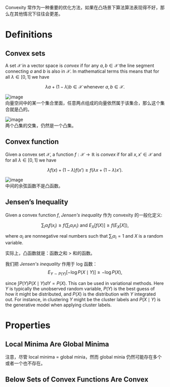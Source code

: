Convexity 常作为一种重要的优化方法，如果在凸场景下算法算法表现得不好，那么在其他情况下往往会更差。

# Definitions

## Convex sets
A set $\mathcal{X}$ in a vector space is *convex* if for any $a, b \in \mathcal{X}$ the line segment connecting $a$ and $b$ is also in $\mathcal{X}$. In mathematical terms this means that for all $\lambda \in [0, 1]$ we have

$$\lambda  a + (1-\lambda)  b \in \mathcal{X} \text{ whenever } a, b \in \mathcal{X}.$$

![image](https://user-images.githubusercontent.com/44680953/143719825-b700c40f-cb89-4971-94a3-24cad498291b.png)   
向量空间中的某一个集合里面，任意两点组成的向量依然属于该集合，那么这个集合就是凸的。

![image](https://user-images.githubusercontent.com/44680953/143719920-a7492b6c-63a6-4082-be3b-a3f39c17d3dd.png)  
两个凸集的交集，仍然是一个凸集。

## Convex function
Given a convex set $\mathcal{X}$, a function $f: \mathcal{X} \to \mathbb{R}$ is *convex* if for all $x, x' \in \mathcal{X}$ and for all $\lambda \in [0, 1]$ we have

$$\lambda f(x) + (1-\lambda) f(x') \geq f(\lambda x + (1-\lambda) x').$$

![image](https://user-images.githubusercontent.com/44680953/143720091-668cb2e7-09c0-4c75-a25f-2c890a92733d.png)  
中间的余弦函数不是凸函数。

## Jensen’s Inequality
Given a convex function $f$, *Jensen's inequality*  作为 convexity 的一般化定义:

$$\sum_i \alpha_i f(x_i)  \geq f\left(\sum_i \alpha_i x_i\right)    \text{ and }    E_X[f(X)]  \geq f\left(E_X[X]\right),$$

where $\alpha_i$ are nonnegative real numbers such that $\sum_i \alpha_i = 1$ and $X$ is a random variable.

实际上，凸函数就是：函数之和 > 和的函数。

我们把 *Jensen's inequality* 作用于 log 函数：
$$E_{Y \sim P(Y)}[-\log P(X \mid Y)] \geq -\log P(X),$$

since $\int P(Y) P(X \mid Y) dY = P(X)$.
This can be used in variational methods. Here $Y$ is typically the unobserved random variable, $P(Y)$ is the best guess of how it might be distributed, and $P(X)$ is the distribution with $Y$ integrated out. For instance, in clustering $Y$ might be the cluster labels and $P(X \mid Y)$ is the generative model when applying cluster labels.

# Properties

## Local Minima Are Global Minima
注意，尽管 local minima = global minia，然而 global minia 仍然可能存在多个或者一个也不存在。

## Below Sets of Convex Functions Are Convex
